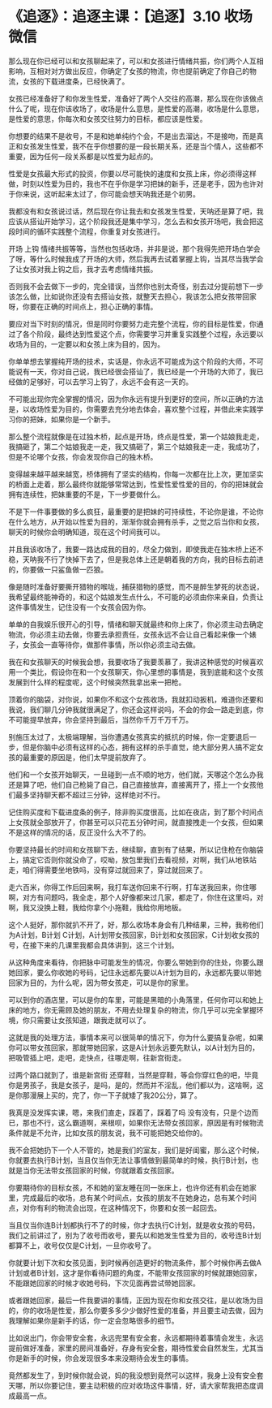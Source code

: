 # 《追逐》：追逐主课：【追逐】3.10 收场 微信

那么现在你已经可以和女孩聊起来了，可以和女孩进行情绪共振，你们两个人互相影响，互相对对方做出反应，你确定了女孩的物流，你也提前确定了你自己的物流，女孩的下载进度条，已经快满了。

女孩已经准备好了和你发生性爱，准备好了两个人交往的高潮，那么现在你该做点什么了呢，现在你该收场了，收场是什么意思，是性爱的高潮，收场是什么意思，是性爱的意思，你每次和女孩交往努力的目标，都应该是性爱。

你想要的结果不是收号，不是和她单纯约个会，不是出去溜达，不是接吻，而是真正和女孩发生性爱，我不在乎你想要的是一段长期关系，还是当个情人，这些都不重要，因为任何一段关系都是以性爱为起点的。

性爱是女孩最大形式的投资，你要以尽可能快的速度和女孩上床，你必须得这样做，时刻以性爱为目的，我也不在乎你是学习把妹的新手，还是老手，因为也许对于你来说，这听起来太过了，你可能会想天呐我还是个初男。

我都没有和女孩说过话，然后现在你让我去和女孩发生性爱，天呐还是算了吧，我应该从搭讪开始学习，这个阶段我还是集中学习，怎么去和女孩开场吧，我会把这段时间的循环实践整个流程，你重复对女孩进行。

开场 上钩 情绪共振等等，当然也包括收场，并非是说，那个我得先把开场白学会了呀，等什么时候我成了开场的大师，然后我再去试着掌握上钩，当其尽当我学会了让女孩对我上钩之后，我才去考虑情绪共振。

否则我不会去做下一步的，完全错误，当然你也别太奇怪，别去过分提前想下一步该怎么做，比如说你还没有去搭讪女孩，就整天去担心，我该怎么把女孩带回家呀，你要在正确的时间点上，担心正确的事情。

要应对当下时刻的情况，但是同时你要努力走完整个流程，你的目标是性爱，你通过了各个阶段，最终达到性爱这个点，你需要学习并重复实践整个过程，永远要以收场为目的，一定要以和女孩上床为目的，因为。

你单单想去掌握纯开场的技术，实话是，你永远不可能成为这个阶段的大师，不可能说有一天，你对自己说，我已经很会搭讪了，我已经是一个开场的大师了，我已经做的足够好，可以去学习上钩了，永远不会有这一天的。

不可能出现你完全掌握的情况，因为你永远有提升到更好的空间，所以正确的方法是，以收场性爱为目的，你需要去充分地去体会，喜欢整个过程，并借此来实践学习你的把妹，如果你是一个新手。

那么整个流程就像是在过独木桥，起点是开场，终点是性爱，第一个姑娘我走走，我搞砸了，第二个姑娘我走一走，我又搞砸了，第三个姑娘我走一走，我成功了，但是不论哪个女孩，你会发现你自己的独木桥。

变得越来越平越来越宽，桥体拥有了坚实的结构，你每一次都在比上次，更加坚实的桥面上走着，那么最终你就能够常常达到，性爱性爱性爱的目的，你的把妹就会拥有连续性，把妹重要的不是，下一步要做什么。

不是下一件事要做的多么疯狂，最重要的是把妹的可持续性，不论你是谁，不论你在什么地方，从开始以性爱为目的，渐渐你就会拥有杀手，之觉之后当你和女孩，聊天的时候你会明确知道，现在这个时间我可以。

并且我该收场了，我要一路达成我的目的，尽全力做到，即使我走在独木桥上还不稳，天呐我不行了快掉下去了，但是我总体上还是朝着我的方向，我的目标去前进的，你要做一只鲨鱼做一匹狼。

像是随时准备好要撕开猎物的喉咙，捕获猎物的感觉，而不是醉生梦死的状态说，我希望最终能神奇的，和这个姑娘发生点什么，不可能的必须由你来亲自，负责让这件事情发生，记住没有一个女孩会因为你。

单单的自我娱乐很开心的引导，情绪和聊天就最终和你上床了，你必须主动去确定物流，你必须主动去做，你要去承担责任，女孩永远不会让自己看起来像一个婊子，女孩会一直等待你，做那件事情，所以你必须主动去做。

我在和女孩聊天的时候我会想，我要收场了我要羡慕了，我讲这种感觉的时候喜欢用一个类比，假设你在和一个女孩聊天，你心里想的事情是，我到底能和这个女孩发展到什么样的程度呢，这个时候突然我拿出来一把枪。

顶着你的脑袋，对你说，如果你不和这个女孩收场，我就扣动扳机，难道你还要和我说，我们聊几分钟我就很满足了，你还会这样说吗，不会的你会一路走到底，你不可能提早放弃，你会坚持到最后，当然你千万千万千万。

别施压太过了，太极端理解，当你遭遇女孩真实的抵抗的时候，你一定要退后一步，但是你脑中必须有这样的心态，拥有这样的杀手直觉，绝大部分男人搞不定女孩的最重要的原因是，他们太早提前放弃了。

他们和一个女孩开始聊天，一旦碰到一点不顺的地方，他们就，天哪这个怎么办我还是算了吧，他们自己枪毙了自己，自己直接放弃，直接离开了，搭上一个女孩他们最多坚持聊天都不超过三分钟，这样绝对不行。

记住购买度和下载进度条的例子，除非购买度很高，比如在夜店，到了那个时间点上女孩就全部放开了，你甚至可以只花五分钟时间，就直接拽走一个女孩，但如果不是这样的情况的话，反正没什么大不了的。

你要坚持最长的时间和女孩聊下去，继续聊，直到有了结果，所以记住枪在你脑袋上，搞定它否则你就没命了，哎呦，放包里我们去看视频，对啊，我们从地铁站走，咱们得需要坐地铁吗，没有穿过就回来了，穿过就回来了。

走六百米，你得工作后回来啊，我打车送你回来不行啊，打车送我回来，你住哪啊，对方有问题吗，我全走，那个人好像都来过几家，都走了，你住在这里吗，对啊，我又没换上鞋，我给你拿个小拖鞋，我给你用地板。

这个人挺好，那你就扒不开了，好，那么收场本身会有几种结果，三种，我称他们为A计划，B计划 C计划，A计划带女孩回家，B计划和女孩回家，C计划收女孩的号，在接下来的几课里我都会具体讲到，这三个计划。

从这种角度来看待，你把脉中可能发生的情况，你要么带她到你的住处，你要么跟她回家，要么你收她的号码，记住永远都先要以A计划为目的，永远都先要以带她回家为目的，为什么呢，因为带女孩走，可以是你的家里。

可以到你的酒店里，可以是你的车里，可能是黑暗的小角落里，任何你可以和她上床的地方，你无需顾及她的朋友，不用去处理复杂的物流，你几乎可以完全掌握环境，你只需要让女孩知道，跟我走就可以了。

这就是我的处理方法，事情本来可以很简单的情况下，你为什么要搞复杂呢，如果你可以带女孩回家，那就带她回家，这是A计划永远要先默认，以A计划为目的，把吸管插上吧，走吧，走快点，往哪走啊，往新宫街走。

过两个路口就到了，谁是新宫街 还穿鞋，当然是穿鞋，等会你穿红色的吧，毕竟你是男孩子，我是女孩子，是吗，是的，然而并不淫乱，他们都以为，这啥啊，这是你那漫展上买的，完了，你一下子就矮了我20公分，算了。

我真是没发挥实课，嗯，来我们直走，踩着了，踩着了吗 没有没有，只是个边而已，那也不行，这么霸道啊，来根呗，如果你无法带女孩回家，原因是有时候物流条件就是不允许，比如女孩的朋友说，我不可能把她交给你的。

我不会把她扔下一个人不管的，她是我们的室友，我们是好闺蜜，那么这个时候，你就要去执行B计划，当且仅当你无法让事情做到最简单的时候，执行B计划，也就是当你无法带女孩回家的时候，你就跟着女孩回家。

你要期待你的目标女孩，不和她的室友睡在同一张床上，也许你还有机会在她家里，完成最后的收场，总有某个时间点，女孩的朋友不在她身边，总有某个时间点，对你有利的物流会出现，在这种情况下，你要和女孩一起回去。

当且仅当你连B计划都执行不了的时候，你才去执行C计划，就是收女孩的号码，我们之前讲过了，别为了收号而收号，要先以和她发生性爱为目的，收号连B计划都算不上，收号仅仅是C计划，一旦你收号了。

你就要计划下次和女孩见面，到时候再创造更好的物流条件，那个时候你再去做A计划或者B计划，这才是你看待问题的角度，不能带女孩回家的时候就跟她回家，不能跟她回家的时候才收她号码，下次见面再尝试带她回家。

或者跟她回家，最后一件我要讲的事情，正因为现在你和女孩交往，是以收场为目的，你的收场是性爱，那么你要多多少少做好性爱的准备，并且要主动去做，因为我理解如果你是新手的话，你一定会忽略很多的细节。

比如说出门，你会带安全套，永远兜里有安全套，永远都期待着事情会发生，永远提前做好准备，家里的房间准备好，存身有安全套，期待性爱会自然发生，尤其当你是新手的时候，你会发现很多本来没期待会发生的事情。

竟然都发生了，到时候你就会说，妈的我没想到竟然可以这样，我身上没有安全套天哪，所以你要记住，要主动积极的应对收场这件事情，好，请大家帮我把态度调成最高一点。


